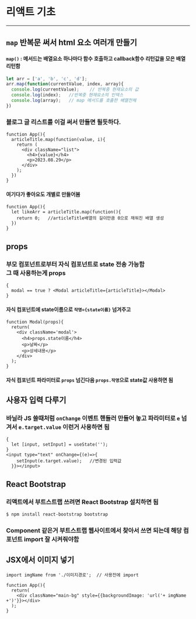 # 리액트 기초

---



## `map` 반복문 써서 html 요소 여러개 만들기

#### `map()` : 메서드는 배열요소 하나마다 함수 호출하고 callback함수 리턴값을 모은 배열 리턴함

```javascript
let arr = ['a', 'b', 'c', 'd'];
arr.map(function(currentValue, index, array){
  console.log(currentValue);	// 반복중 현재요소의 값
  console.log(index);	//반복중 현재요소의 인덱스
  console.log(array);	// map 메서드를 호출한 배열전체
})
```



### 블로그 글 리스트를 이걸 써서 만들면 될듯하다.

```react
function App(){
  articleTitle.map(function(value, i){
    return (
      <div className="list">
        <h4>{value}</h4>
        <p>2023.08.29</p>
      </div>
    );
  })
}
```

#### 여기다가 좋아요도 개별로 만들어봄

```react
function App(){
  let likeArr = articleTitle.map(function(){
    return 0;	//articleTitle배열의 길이만큼 0으로 채워진 배열 생성
  })
}
```







## props

### 부모 컴포넌트로부터 자식 컴포넌트로 state 전송 가능함<br>그 때 사용하는게 props

```react
{
  modal == true ? <Modal articleTitle={articleTitle}></Modal>
}
```

#### 자식 컴포넌트에 state이름으로 `작명={state이름}` 넘겨주고

```react
function Modal(props){
  return(
  	<div className='modal'>
      <h4>props.state이름</h4>
      <p>날짜</p>
      <p>상세내용</p>
    </div>
  );
}
```

#### 자식 컴포넌트 파라미터로 `props` 넘긴다음 `props.작명`으로 state값 사용하면 됨







## 사용자 입력 다루기

### 바닐라 JS 쓸때처럼 `onChange` 이벤트 핸들러 만들어 놓고 파라미터로 `e` 넘겨서 `e.target.value` 이런거 사용하면 됨

```react
{
  let [input, setInput] = useState('');
}
<input type="text" onChange={(e)=>{
    setInput(e.target.value);	//변경된 입력값 
  }}></input>
```





## React Bootstrap

### 리액트에서 부트스트랩 쓰려면 React Bootstrap 설치하면 됨

```bash
$ npm install react-bootstrap bootstrap
```

### Component 같은거 부트스트랩 웹사이트에서 찾아서 쓰면 되는데 해당 컴포넌트 import 잘 시켜줘야함



## JSX에서 이미지 넣기

```react
import imgName from './이미지경로'; 	// 사용전에 import

function App(){
  return(
  	<div className="main-bg" style={{backgroundImage: 'url('+ imgName +')'}}></div>	
  ); 
}
```


